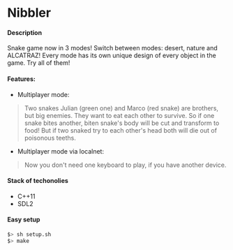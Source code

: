 # Nibbler
#### Description
Snake game now in 3 modes! Switch between modes: desert, nature and ALCATRAZ!
Every mode has its own unique design of every object in the game. Try all of them!
#### Features:
 - Multiplayer mode:
 >	Two snakes Julian (green one) and Marco (red snake) are brothers, but big enemies.
 > 	They want to eat each other to survive. So if one snake bites another, biten snake's
 >	body will be cut and transform to food! But if two snaked try to each other's head
 >	both will die out of poisonous teeths.
 
 - Multiplayer mode via localnet:
 >	Now you don't need one keyboard to play, if you have another device.

#### Stack of techonolies
- C++11
- SDL2

#### Easy setup
```bash
$> sh setup.sh
$> make
```
